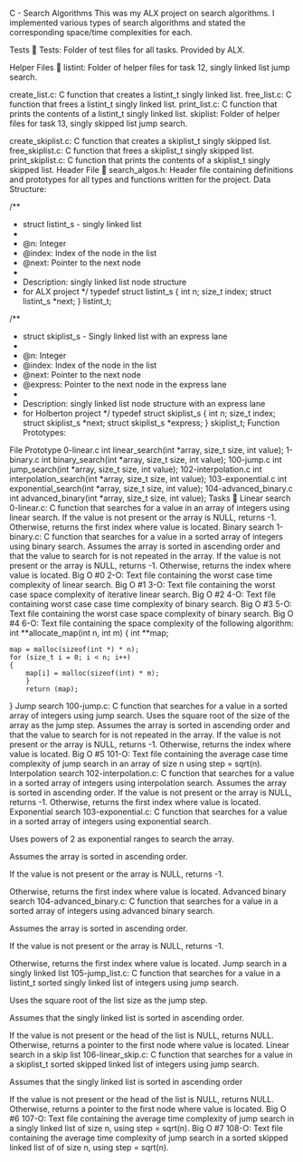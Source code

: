 C - Search Algorithms
This was my ALX project on search algorithms. I implemented various types of search algorithms and stated the corresponding space/time complexities for each.

Tests 🧪
Tests: Folder of test files for all tasks. Provided by ALX.

Helper Files 🙌
listint: Folder of helper files for task 12, singly linked list jump search.

create_list.c: C function that creates a listint_t singly linked list.
free_list.c: C function that frees a listint_t singly linked list.
print_list.c: C function that prints the contents of a listint_t singly linked list.
skiplist: Folder of helper files for task 13, singly skipped list jump search.

create_skiplist.c: C function that creates a skiplist_t singly skipped list.
free_skiplist.c: C function that frees a skiplist_t singly skipped list.
print_skiplist.c: C function that prints the contents of a skiplist_t singly skipped list.
Header File 📁
search_algos.h: Header file containing definitions and prototypes for all types and functions written for the project.
Data Structure:

/**
 * struct listint_s - singly linked list
 *
 * @n: Integer
 * @index: Index of the node in the list
 * @next: Pointer to the next node
 *
 * Description: singly linked list node structure
 * for ALX project
 */
typedef struct listint_s
{
    int n;
    size_t index;
    struct listint_s *next;
} listint_t;

/**
 * struct skiplist_s - Singly linked list with an express lane
 *
 * @n: Integer
 * @index: Index of the node in the list
 * @next: Pointer to the next node
 * @express: Pointer to the next node in the express lane
 *
 * Description: singly linked list node structure with an express lane
 * for Holberton project
 */
typedef struct skiplist_s
{
    int n;
    size_t index;
    struct skiplist_s *next;
    struct skiplist_s *express;
} skiplist_t;
Function Prototypes:

File	Prototype
0-linear.c	int linear_search(int *array, size_t size, int value);
1-binary.c	int binary_search(int *array, size_t size, int value);
100-jump.c	int jump_search(int *array, size_t size, int value);
102-interpolation.c	int interpolation_search(int *array, size_t size, int value);
103-exponential.c	int exponential_search(int *array, size_t size, int value);
104-advanced_binary.c	int advanced_binary(int *array, size_t size, int value);
Tasks 📃
Linear search
0-linear.c: C function that searches for a value in an array of integers using linear search.
If the value is not present or the array is NULL, returns -1.
Otherwise, returns the first index where value is located.
Binary search
1-binary.c: C function that searches for a value in a sorted array of integers using binary search.
Assumes the array is sorted in ascending order and that the value to search for is not repeated in the array.
If the value is not present or the array is NULL, returns -1.
Otherwise, returns the index where value is located.
Big O #0
2-O: Text file containing the worst case time complexity of linear search.
Big O #1
3-O: Text file containing the worst case space complexity of iterative linear search.
Big O #2
4-O: Text file containing worst case case time complexity of binary search.
Big O #3
5-O: Text file containing the worst case space complexity of binary search.
Big O #4
6-O: Text file containing the space complexity of the following algorithm:
int **allocate_map(int n, int m)
{
    int **map;

    map = malloc(sizeof(int *) * n);
    for (size_t i = 0; i < n; i++)
    {
        map[i] = malloc(sizeof(int) * m);
		}
		return (map);
}
Jump search
100-jump.c: C function that searches for a value in a sorted array of integers using jump search.
Uses the square root of the size of the array as the jump step.
Assumes the array is sorted in ascending order and that the value to search for is not repeated in the array.
If the value is not present or the array is NULL, returns -1.
Otherwise, returns the index where value is located.
Big O #5
101-O: Text file containing the average case time complexity of jump search in an array of size n using step = sqrt(n).
Interpolation search
102-interpolation.c: C function that searches for a value in a sorted array of integers using interpolation search.
Assumes the array is sorted in ascending order.
If the value is not present or the array is NULL, returns -1.
Otherwise, returns the first index where value is located.
Exponential search
103-exponential.c: C function that searches for a value in a sorted array of integers using exponential search.

Uses powers of 2 as exponential ranges to search the array.

Assumes the array is sorted in ascending order.

If the value is not present or the array is NULL, returns -1.

Otherwise, returns the first index where value is located.
Advanced binary search
104-advanced_binary.c: C function that searches for a value in a sorted array of integers using advanced binary search.

Assumes the array is sorted in ascending order.

If the value is not present or the array is NULL, returns -1.

Otherwise, returns the first index where value is located.
Jump search in a singly linked list
105-jump_list.c: C function that searches for a value in a listint_t sorted singly linked list of integers using jump search.

Uses the square root of the list size as the jump step.

Assumes that the singly linked list is sorted in ascending order.

If the value is not present or the head of the list is NULL, returns NULL.
Otherwise, returns a pointer to the first node where value is located.
Linear search in a skip list
106-linear_skip.c: C function that searches for a value in a skiplist_t sorted skipped linked list of integers using jump search.

Assumes that the singly linked list is sorted in ascending order

If the value is not present or the head of the list is NULL, returns NULL.
Otherwise, returns a pointer to the first node where value is located.
Big O #6
107-O: Text file containing the average time complexity of jump search in a singly linked list of size n, using step = sqrt(n).
Big O #7
108-O: Text file containing the average time complexity of jump search in a sorted skipped linked list of of size n, using step = sqrt(n).
